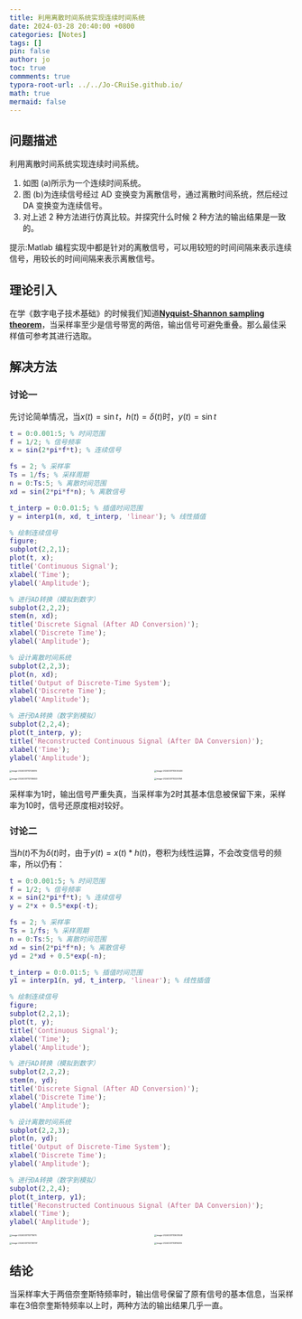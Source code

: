 ```yaml
---
title: 利用离散时间系统实现连续时间系统
date: 2024-03-28 20:40:00 +0800
categories: [Notes]
tags: []
pin: false
author: jo
toc: true
commments: true
typora-root-url: ../../Jo-CRuiSe.github.io/
math: true
mermaid: false
---
```


## 问题描述

利用离散时间系统实现连续时间系统。
  1) 如图 (a)所示为一个连续时间系统。
  2) 图 (b)为连续信号经过 AD 变换变为离散信号，通过离散时间系统，然后经过 DA 变换变为连续信号。
  3) 对上述 2 种方法进行仿真比较。并探究什么时候 2 种方法的输出结果是一致的。

提示:Matlab 编程实现中都是针对的离散信号，可以用较短的时间间隔来表示连续信号，用较长的时间间隔来表示离散信号。

## 理论引入

在学《数字电子技术基础》的时候我们知道[**Nyquist-Shannon sampling theorem**](https://en.wikipedia.org/wiki/Nyquist–Shannon_sampling_theorem)，当采样率至少是信号带宽的两倍，输出信号可避免重叠。那么最佳采样值可参考其进行选取。

## 解决方法

### 讨论一

先讨论简单情况，当$x(t) = \sin t$，$h(t) = \delta(t)$时，$y(t) = \sin t$

```matlab
t = 0:0.001:5; % 时间范围
f = 1/2; % 信号频率
x = sin(2*pi*f*t); % 连续信号

fs = 2; % 采样率
Ts = 1/fs; % 采样周期
n = 0:Ts:5; % 离散时间范围
xd = sin(2*pi*f*n); % 离散信号

t_interp = 0:0.01:5; % 插值时间范围
y = interp1(n, xd, t_interp, 'linear'); % 线性插值

% 绘制连续信号
figure;
subplot(2,2,1);
plot(t, x);
title('Continuous Signal');
xlabel('Time');
ylabel('Amplitude');

% 进行AD转换（模拟到数字）
subplot(2,2,2);
stem(n, xd);
title('Discrete Signal (After AD Conversion)');
xlabel('Discrete Time');
ylabel('Amplitude');

% 设计离散时间系统
subplot(2,2,3);
plot(n, xd);
title('Output of Discrete-Time System');
xlabel('Discrete Time');
ylabel('Amplitude');

% 进行DA转换（数字到模拟）
subplot(2,2,4);
plot(t_interp, y);
title('Reconstructed Continuous Signal (After DA Conversion)');
xlabel('Time');
ylabel('Amplitude');
```

<div style="display: grid; grid-template-columns: 1fr 1fr; grid-gap: 10px">
<img src="/../shelter/assets/blog_res/2024-03-28-利用离散时间系统实现连续时间系统.assets/fs1.png" alt="image-20240331113126516" style="zoom:25%;" />
<img src="/../shelter/assets/blog_res/2024-03-28-利用离散时间系统实现连续时间系统.assets/fs2.png" alt="image-20240331113030430" style="zoom:25%;" />
<img src="/../shelter/assets/blog_res/2024-03-28-利用离散时间系统实现连续时间系统.assets/fs5.png" alt="image-20240331113158453" style="zoom:25%;" />
<img src="/../shelter/assets/blog_res/2024-03-28-利用离散时间系统实现连续时间系统.assets/fs10.png" alt="image-20240331113230158" style="zoom:25%;" />
</div>

采样率为1时，输出信号严重失真，当采样率为2时其基本信息被保留下来，采样率为10时，信号还原度相对较好。

### 讨论二

当$h(t)$不为$\delta(t)$时，由于$y(t) = x(t) * h(t)$，卷积为线性运算，不会改变信号的频率，所以仍有：

```matlab
t = 0:0.001:5; % 时间范围
f = 1/2; % 信号频率
x = sin(2*pi*f*t); % 连续信号
y = 2*x + 0.5*exp(-t);

fs = 2; % 采样率
Ts = 1/fs; % 采样周期
n = 0:Ts:5; % 离散时间范围
xd = sin(2*pi*f*n); % 离散信号
yd = 2*xd + 0.5*exp(-n);

t_interp = 0:0.01:5; % 插值时间范围
y1 = interp1(n, yd, t_interp, 'linear'); % 线性插值

% 绘制连续信号
figure;
subplot(2,2,1);
plot(t, y);
title('Continuous Signal');
xlabel('Time');
ylabel('Amplitude');

% 进行AD转换（模拟到数字）
subplot(2,2,2);
stem(n, yd);
title('Discrete Signal (After AD Conversion)');
xlabel('Discrete Time');
ylabel('Amplitude');

% 设计离散时间系统
subplot(2,2,3);
plot(n, yd);
title('Output of Discrete-Time System');
xlabel('Discrete Time');
ylabel('Amplitude');

% 进行DA转换（数字到模拟）
subplot(2,2,4);
plot(t_interp, y1);
title('Reconstructed Continuous Signal (After DA Conversion)');
xlabel('Time');
ylabel('Amplitude');
```

<div style="display: grid; grid-template-columns: 1fr 1fr; grid-gap: 10px">
<img src="/../shelter/assets/blog_res/2024-03-28-利用离散时间系统实现连续时间系统.assets/2fs1.png" alt="image-20240331113711670" style="zoom:25%;" />
<img src="/../shelter/assets/blog_res/2024-03-28-利用离散时间系统实现连续时间系统.assets/2fs2.png" alt="image-20240331113637448" style="zoom:25%;" />
<img src="/../shelter/assets/blog_res/2024-03-28-利用离散时间系统实现连续时间系统.assets/2fs5.png" alt="image-20240331113738797" style="zoom:25%;" />
<img src="/../shelter/assets/blog_res/2024-03-28-利用离散时间系统实现连续时间系统.assets/2fs10.png" alt="image-20240331113816305" style="zoom:25%;" />
</div>

## 结论

当采样率大于两倍奈奎斯特频率时，输出信号保留了原有信号的基本信息，当采样率在3倍奈奎斯特频率以上时，两种方法的输出结果几乎一直。
